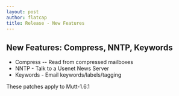 ```yaml
---
layout: post
author: flatcap
title: Release - New Features
---
```


## New Features: Compress, NNTP, Keywords

- Compress -- Read from compressed mailboxes
- NNTP - Talk to a Usenet News Server
- Keywords - Email keywords/labels/tagging

These patches apply to Mutt-1.6.1

